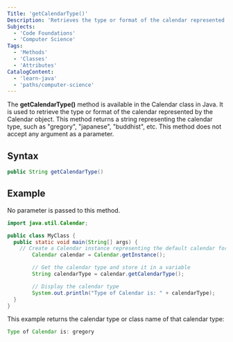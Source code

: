 ```yaml
---
Title: 'getCalendarType()' 
Description: 'Retrieves the type or format of the calendar represented by the Calendar object, returns a string representing the calendar type' 
Subjects: 
  - 'Code Foundations'
  - 'Computer Science'
Tags: 
  - 'Methods'
  - 'Classes'
  - 'Attributes'
CatalogContent: 
  - 'learn-java'
  - 'paths/computer-science'
---
```


The **getCalendarType()** method is available in the Calendar class in Java. It is used to retrieve the type or format of the calendar represented by the Calendar object. This method returns a string representing the calendar type, such as "gregory", "japanese", "buddhist", etc. This method does not accept any argument as a parameter.

## Syntax

```java
public String getCalendarType()
```

## Example

No parameter is passed to this method.

```java
import java.util.Calendar;

public class MyClass {
  public static void main(String[] args) {
    // Create a Calendar instance representing the default calendar for the current locale
        Calendar calendar = Calendar.getInstance();

        // Get the calendar type and store it in a variable
        String calendarType = calendar.getCalendarType();

        // Display the calendar type
        System.out.println("Type of Calendar is: " + calendarType);
  }
}
```
This example returns the calendar type or class name of that calendar type:

```java
Type of Calendar is: gregory
```
